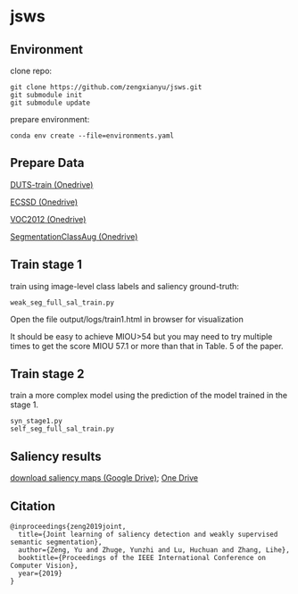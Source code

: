 # jsws

## Environment
clone repo:
```
git clone https://github.com/zengxianyu/jsws.git
git submodule init 
git submodule update
```

prepare environment:
```
conda env create --file=environments.yaml
```

## Prepare Data
[DUTS-train (Onedrive)](https://maildluteducn-my.sharepoint.com/:u:/g/personal/zengyu_mail_dlut_edu_cn/EaJni8OcXzxJi1BDQsjqh4YBFlY_UlMNHvF6TGm43dIDWg?e=AhNHVk)

[ECSSD (Onedrive)](https://maildluteducn-my.sharepoint.com/:u:/g/personal/zengyu_mail_dlut_edu_cn/EcLF1rbjDY9AvWmZ0mui9owB-l3t0zo270d1aK6E_Crp2w?e=fZME4U)

[VOC2012 (Onedrive)](https://maildluteducn-my.sharepoint.com/:u:/g/personal/zengyu_mail_dlut_edu_cn/EVUJBg67ICxHqB_wfehc34gBQKi_RTJgnTCcUPnwxfTSIA?e=ef0AJw)

[SegmentationClassAug (Onedrive)](https://maildluteducn-my.sharepoint.com/:u:/g/personal/zengyu_mail_dlut_edu_cn/EXhmcGsGEaBPnhOffoNlh2UBUyZuB7Eck5WUbJ3f3pSSbA?e=vLLc34)

## Train stage 1
train using image-level class labels and saliency ground-truth:

```shell
weak_seg_full_sal_train.py
```

Open the file output/logs/train1.html in browser for visualization

It should be easy to achieve MIOU>54 but you may need to try multiple times to get the score MIOU 57.1 or more than that in Table. 5 of the paper. 

## Train stage 2
train a more complex model using the prediction of the model trained in the stage 1. 

```shell
syn_stage1.py
self_seg_full_sal_train.py
```

## Saliency results

[download saliency maps (Google Drive)](https://drive.google.com/open?id=1KqO8bhJn2StXGblBL_9V6-yM2CSOBNsz); [One Drive](https://1drv.ms/u/s!AqVkBGUQ01XGjxiqc5pdH20yPXz4?e=WzCpBW)

## Citation
```
@inproceedings{zeng2019joint,
  title={Joint learning of saliency detection and weakly supervised semantic segmentation},
  author={Zeng, Yu and Zhuge, Yunzhi and Lu, Huchuan and Zhang, Lihe},
  booktitle={Proceedings of the IEEE International Conference on Computer Vision},
  year={2019}
}
```
